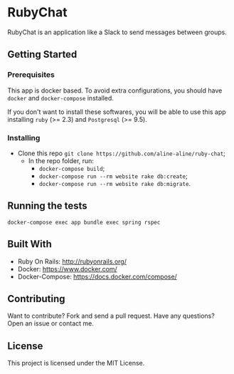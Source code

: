 # RubyChat

RubyChat is an application like a Slack to send messages between groups.
## Getting Started
### Prerequisites

This app is docker based. To avoid extra configurations, you should have `docker` and `docker-compose` installed. 

If you don't want to install these softwares, you will be able to use this app installing `ruby` (>= 2.3) and `Postgresql` (>= 9.5).
### Installing

* Clone this repo `git clone https://github.com/aline-aline/ruby-chat`;
  * In the repo folder, run: 
    * `docker-compose build`;
    * `docker-compose run --rm website rake db:create`;
    * `docker-compose run --rm website rake db:migrate`.
## Running the tests

```
docker-compose exec app bundle exec spring rspec
```
## Built With

* Ruby On Rails: http://rubyonrails.org/
* Docker: https://www.docker.com/
* Docker-Compose: https://docs.docker.com/compose/

## Contributing

Want to contribute? Fork and send a pull request. Have any questions? Open an issue or contact me.
## License

This project is licensed under the MIT License.


